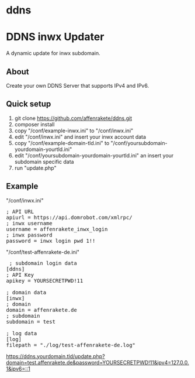 # ddns

DDNS inwx Updater
=================
A dynamic update for inwx subdomain.

About
-----
Create your own DDNS Server that supports IPv4 and IPv6.

Quick setup
-----
1. git clone https://github.com/affenrakete/ddns.git
2. composer install
3. copy "/conf/example-inwx.ini" to "/conf/inwx.ini"
4. edit "/conf/inwx.ini" and insert your inwx account data
5. copy "/conf/example-domain-tld.ini" to "/conf/yoursubdomain-yourdomain-yourtld.ini"
6. edit "/conf/yoursubdomain-yourdomain-yourtld.ini" an insert your subdomain specific data
7. run "update.php"

Example
-----
"/conf/inwx.ini"
<pre>
; API URL
apiurl = https://api.domrobot.com/xmlrpc/
; inwx username
username = affenrakete_inwx_login
; inwx password
password = inwx_login_pwd_1!!
</pre>

"/conf/test-affenrakete-de.ini"
<pre>
 ; subdomain login data
[ddns]
; API Key
apikey = YOURSECRETPWD!11

; domain data
[inwx]
; domain
domain = affenrakete.de
; subdomain
subdomain = test

; log data
[log]
filepath = "./log/test-affenrakete-de.log"
</pre>

https://ddns.yourdomain.tld/update.php?domain=test.affenrakete.de&password=YOURSECRETPWD!11&ipv4=127.0.0.1&ipv6=::1
